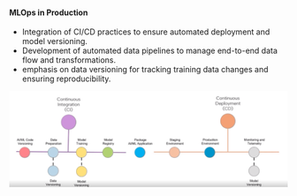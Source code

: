 #### MLOps in Production 

- Integration of CI/CD practices to ensure automated deployment and model versioning. 
- Development of automated data pipelines to manage end-to-end data flow and transformations. 
- emphasis on data versioning for tracking training data changes and ensuring reproducibility. 

![alt text](cicd-mlops.png)